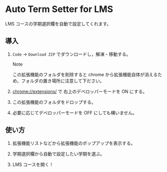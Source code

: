 # Auto Term Setter for LMS

LMS コースの学期選択欄を自動で設定してくれます。

## 導入

1. `Code` -> `Download ZIP` でダウンロードし，解凍・移動する。

   > [!NOTE]
   > この拡張機能のフォルダを削除すると chrome から拡張機能自体が消えるため，フォルダの置き場所に注意して下ださい。

1. [chrome://extensions/]() で 右上のデベロッパーモードを ON にする。

1. この拡張機能のフォルダをドロップする。

1. 必要に応じてデベロッパーモードを OFF にしても構いません。

## 使い方

1. 拡張機能リストなどから拡張機能のポップアップを表示する。

1. 学期選択欄から自動で設定したい学期を選ぶ。

1. LMS コースを開く！

